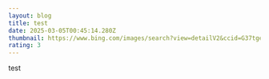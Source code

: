 ```yaml
---
layout: blog
title: test
date: 2025-03-05T00:45:14.280Z
thumbnail: https://www.bing.com/images/search?view=detailV2&ccid=G37tgeQq&id=3228702E7C6D2D696B22BD20249AB84D148F8673&thid=OIP.G37tgeQqSNt7v2oPfj9ltQHaE7&mediaurl=https%3a%2f%2fimages.pexels.com%2fphotos%2f236047%2fpexels-photo-236047.jpeg%3fcs%3dsrgb%26dl%3dclouds-cloudy-countryside-236047.jpg%26fm%3djpg&cdnurl=https%3a%2f%2fth.bing.com%2fth%2fid%2fR.1b7eed81e42a48db7bbf6a0f7e3f65b5%3frik%3dc4aPFE24miQgvQ%26pid%3dImgRaw%26r%3d0&exph=1364&expw=2048&q=images&simid=608043833986739385&FORM=IRPRST&ck=5D4A33A7CCE47F7032192C1493D222C3&selectedIndex=1&itb=0
rating: 3
---
```

t﻿est